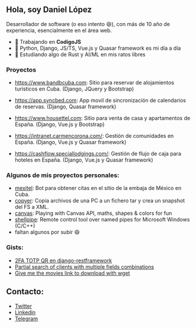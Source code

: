 ## Hola, soy Daniel López

Desarrollador de software (o eso intento :smile:), con más de 10 año de experiencia, esencialmente en el área web.

- 🔭 Trabajando en **CodigoJS**
- 💬 Python, Django, JS/TS, Vue.js y Quasar framework es mi día a día
- 🌱 Estudiando algo de Rust y AI/ML en mis ratos libres

### Proyectos

- https://www.bandbcuba.com: Sitio para reservar de alojamientos turísticos en Cuba. (Django, JQuery y Bootstrap)

- https://app.syncbed.com: App movil de sincronización de calendarios de reservas. (Django, Quasar framework)

- https://www.housettel.com: Sitio para venta de casa y apartamentos de España. (Django, Vue.js y Bootstrap)

- https://intranet.carmencorona.com/: Gestión de comunidades en España. (Django, Vue.js y Quasar framework)

- https://cashflow.speciallodgings.com/: Gestión de flujo de caja para hoteles en España. (Django, Vue.js y Quasar framework)

### Algunos de mis proyectos personales:

- [mexitel](https://github.com/danielxdad/mexitel): Bot para obtener citas en el sitio de la embaja de México en Cuba.
- [copyer](https://github.com/danielxdad/copyer): Copia archivos de una PC a un fichero tar y crea un snapshot del FS a XML.
- [canvas](https://github.com/danielxdad/canvas): Playing with Canvas API, maths, shapes & colors for fun
- [shellpipe](https://github.com/danielxdad/shellpipe): Remote control tool over named pipes for Microsoft Windows (C/C++)
- faltan algunos por subir :smile:

### Gists:
- [2FA TOTP QR en django-restframework](https://gist.github.com/danielxdad/a2c477c0f715277ab543ee5e93a8876a)
- [Partial search of clients with multiple fields combinations](https://gist.github.com/danielxdad/d77a880b8cf2cc15c16c1a00582c35ba)
- [Give me the movies link to download with wget](https://gist.github.com/danielxdad/0953570980f44ba768cbc332cfbad822)

## Contacto:

- [Twitter](https://twitter.com/danielxdad/)
- [Linkedin](https://www.linkedin.com/in/danielxdad/)
- [Telegram](https://t.me/danielxdad)
